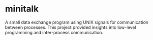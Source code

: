 # minitalk
A small data exchange program using UNIX signals for communication between processes. 
This project provided insights into low-level programming and inter-process communication.
